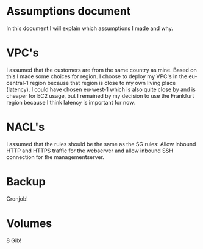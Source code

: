 # Assumptions document

In this document I will explain which assumptions I made and why.

# VPC's

I assumed that the customers are from the same country as mine. Based on this I made some choices for region. 
I choose to deploy my VPC's in the eu-central-1 region because that region is close to my own living place (latency). I could have chosen eu-west-1 which is also quite close by and is cheaper for EC2 usage, but I remained by my decision to use the Frankfurt region because I think latency is important for now. 

# NACL's

I assumed that the rules should be the same as the SG rules: Allow inbound HTTP and HTTPS traffic for the webserver and allow inbound SSH connection for the managementserver. 

# Backup

Cronjob!

# Volumes

8 Gib!
